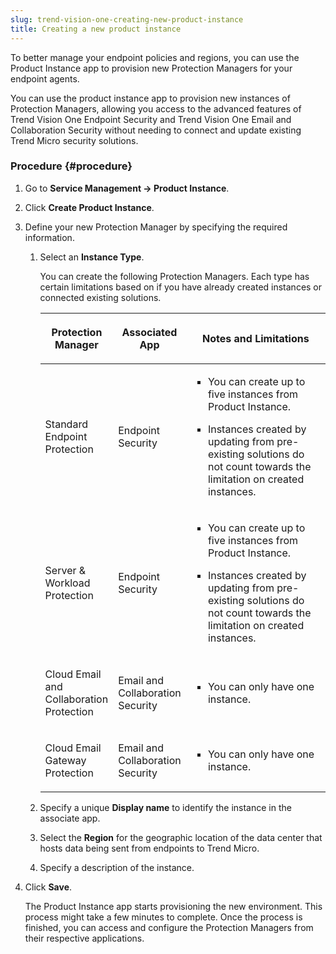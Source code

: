 ```yaml
---
slug: trend-vision-one-creating-new-product-instance
title: Creating a new product instance
---
```


To better manage your endpoint policies and regions, you can use the Product Instance app to provision new Protection Managers for your endpoint agents.

You can use the product instance app to provision new instances of Protection Managers, allowing you access to the advanced features of Trend Vision One Endpoint Security and Trend Vision One Email and Collaboration Security without needing to connect and update existing Trend Micro security solutions.

### Procedure {#procedure}

1.  Go to **Service Management → Product Instance**.

2.  Click **Create Product Instance**.

3.  Define your new Protection Manager by specifying the required information.

    1.  Select an **Instance Type**.

        You can create the following Protection Managers. Each type has certain limitations based on if you have already created instances or connected existing solutions.

        <table>
        <colgroup>
        <col style="width: 25%" />
        <col style="width: 25%" />
        <col style="width: 50%" />
        </colgroup>
        <thead>
        <tr>
        <th><p>Protection Manager</p></th>
        <th><p>Associated App</p></th>
        <th><p>Notes and Limitations</p></th>
        </tr>
        </thead>
        <tbody>
        <tr>
        <td><p>Standard Endpoint Protection</p></td>
        <td><p>Endpoint Security</p></td>
        <td><ul>
        <li><p>You can create up to five instances from Product Instance.</p></li>
        <li><p>Instances created by updating from pre-existing solutions do not count towards the limitation on created instances.</p></li>
        </ul></td>
        </tr>
        <tr>
        <td><p>Server &amp; Workload Protection</p></td>
        <td><p>Endpoint Security</p></td>
        <td><ul>
        <li><p>You can create up to five instances from Product Instance.</p></li>
        <li><p>Instances created by updating from pre-existing solutions do not count towards the limitation on created instances.</p></li>
        </ul></td>
        </tr>
        <tr>
        <td><p>Cloud Email and Collaboration Protection</p></td>
        <td><p>Email and Collaboration Security</p></td>
        <td><ul>
        <li><p>You can only have one instance.</p></li>
        </ul></td>
        </tr>
        <tr>
        <td><p>Cloud Email Gateway Protection</p></td>
        <td><p>Email and Collaboration Security</p></td>
        <td><ul>
        <li><p>You can only have one instance.</p></li>
        </ul></td>
        </tr>
        </tbody>
        </table>

    2.  Specify a unique **Display name** to identify the instance in the associate app.

    3.  Select the **Region** for the geographic location of the data center that hosts data being sent from endpoints to Trend Micro.

    4.  Specify a description of the instance.

4.  Click **Save**.

    The Product Instance app starts provisioning the new environment. This process might take a few minutes to complete. Once the process is finished, you can access and configure the Protection Managers from their respective applications.
